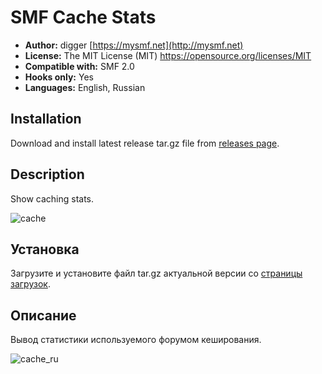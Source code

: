 # SMF Cache Stats
* **Author:** digger [https://mysmf.net](http://mysmf.net)
* **License:** The MIT License (MIT) https://opensource.org/licenses/MIT
* **Compatible with:** SMF 2.0
* **Hooks only:** Yes
* **Languages:** English, Russian

## Installation  
Download and install latest release tar.gz file from [releases page](https://github.com/realdigger/SMF-Cache-Stats/releases).

## Description
Show caching stats.

![cache](https://user-images.githubusercontent.com/1187218/31576105-b13f14ec-b105-11e7-9fe2-c12eccd0413a.png)

## Установка    
Загрузите и установите файл tar.gz актуальной версии со [страницы загрузок](https://github.com/realdigger/SMF-Cache-Stats/releases).

## Описание
Вывод статистики используемого форумом кеширования.

![cache_ru](https://user-images.githubusercontent.com/1187218/31576124-e532c0e6-b105-11e7-92ec-a8684724cc7a.png)
